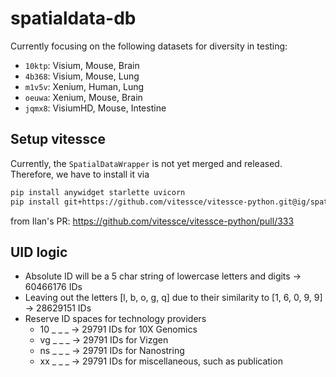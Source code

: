 # spatialdata-db

Currently focusing on the following datasets for diversity in testing:

- `10ktp`: Visium, Mouse, Brain
- `4b368`: Visium, Mouse, Lung
- `m1v5v`: Xenium, Human, Lung
- `oeuwa`: Xenium, Mouse, Brain
- `jqmx8`: VisiumHD, Mouse, Intestine

## Setup vitessce
Currently, the `SpatialDataWrapper` is not yet merged and released. Therefore, we have to install it via

```bash
pip install anywidget starlette uvicorn
pip install git+https://github.com/vitessce/vitessce-python.git@ig/spatial_data
```

from Ilan's PR: https://github.com/vitessce/vitessce-python/pull/333

## UID logic
- Absolute ID will be a 5 char string of lowercase letters and digits -> 60466176 IDs
- Leaving out the letters [l, b, o, g, q] due to their similarity to [1, 6, 0, 9, 9] -> 28629151 IDs
- Reserve ID spaces for technology providers
  - 10 _ _ _ -> 29791 IDs for 10X Genomics
  - vg _ _ _ -> 29791 IDs for Vizgen
  - ns _ _ _ -> 29791 IDs for Nanostring
  - xx _ _ _ -> 29791 IDs for miscellaneous, such as publication

